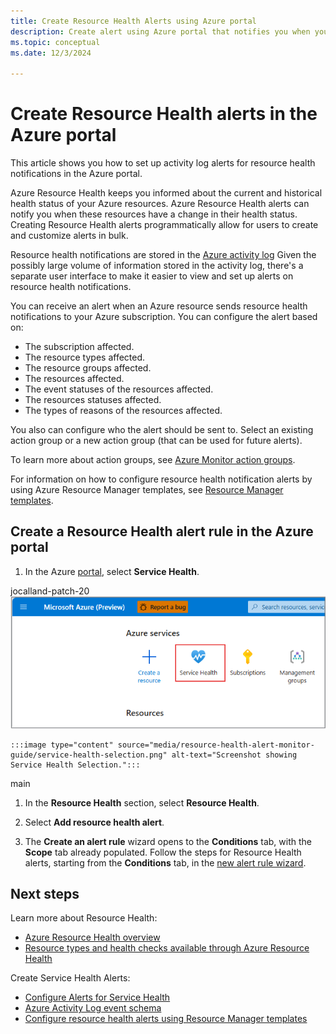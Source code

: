 ```yaml
---
title: Create Resource Health Alerts using Azure portal
description: Create alert using Azure portal that notifies you when your Azure resources become unavailable.
ms.topic: conceptual
ms.date: 12/3/2024

---
```


# Create Resource Health alerts in the Azure portal

This article shows you how to set up activity log alerts for resource health notifications in the Azure portal.

Azure Resource Health keeps you informed about the current and historical health status of your Azure resources. Azure Resource Health alerts can notify you when these resources have a change in their health status. Creating Resource Health alerts programmatically allow for users to create and customize alerts in bulk.

Resource health notifications are stored in the [Azure activity log](../azure-monitor/essentials/platform-logs-overview.md) Given the possibly large volume of information stored in the activity log, there's a separate user interface to make it easier to view and set up alerts on resource health notifications.

You can receive an alert when an Azure resource sends resource health notifications to your Azure subscription. You can configure the alert based on:

* The subscription affected.
* The resource types affected.
* The resource groups affected.
* The resources affected.
* The event statuses of the resources affected.
* The resources statuses affected.
* The types of reasons of the resources affected.

You also can configure who the alert should be sent to. Select an existing action group or a new action group (that can be used for future alerts).

To learn more about action groups, see [Azure Monitor action groups](../azure-monitor/alerts/action-groups.md).

For information on how to configure resource health notification alerts by using Azure Resource Manager templates, see [Resource Manager templates](./resource-health-alert-arm-template-guide.md).

## Create a Resource Health alert rule in the Azure portal

1. In the Azure [portal](https://portal.azure.com/), select **Service Health**.

jocalland-patch-20
    ![Service Health Selection](./media/resource-health-alert-monitor-guide/service-health-selection-1.png)

    :::image type="content" source="media/resource-health-alert-monitor-guide/service-health-selection.png" alt-text="Screenshot showing Service Health Selection.":::

 main
1. In the **Resource Health** section, select **Resource Health**.

1. Select **Add resource health alert**.

1. The **Create an alert rule** wizard opens to the **Conditions** tab, with the **Scope** tab already populated. Follow the steps for Resource Health alerts, starting from the **Conditions** tab, in the [new alert rule wizard](../azure-monitor/alerts/alerts-create-activity-log-alert-rule.md).

## Next steps

Learn more about Resource Health:

* [Azure Resource Health overview](Resource-health-overview.md)
* [Resource types and health checks available through Azure Resource Health](resource-health-checks-resource-types.md)

Create Service Health Alerts:

* [Configure Alerts for Service Health](./alerts-activity-log-service-notifications-portal.md) 
* [Azure Activity Log event schema](../azure-monitor/essentials/activity-log-schema.md)
* [Configure resource health alerts using Resource Manager templates](./resource-health-alert-arm-template-guide.md)
